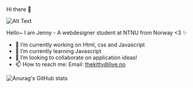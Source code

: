 Hi there 👋 

![Alt Text](https://i.pinimg.com/originals/78/fa/52/78fa5237184b4651b4277ba0452cfb92.gif)

Hello~ I am Jenny -  A webdesigner student at NTNU from Norway <3 ✨

- 🔭 I’m currently working on Html, css and Javascript
- 🌱 I’m currently learning Javascript
- 👯 I’m looking to collaborate on application ideas!
- 📫 How to reach me: Email: thekitty@live.no

![Anurag's GitHub stats](https://github-readme-stats.vercel.app/api?username=anuraghazra&theme=omni&show_icons=true)

